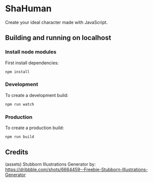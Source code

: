 # ShaHuman

Create your ideal character made with JavaScript.

## Building and running on localhost

### Install node modules
First install dependencies:

```sh
npm install
```

### Development

To create a development build:

```sh
npm run watch
```

### Production

To create a production build:

```sh
npm run build
```

## Credits
(assets) Stubborn Illustrations Generator by:
https://dribbble.com/shots/6664459--Freebie-Stubborn-Illustrations-Generator